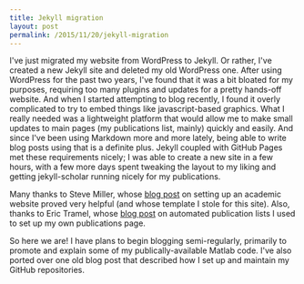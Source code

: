 ```yaml
---
title: Jekyll migration
layout: post
permalink: /2015/11/20/jekyll-migration
---
```


I've just migrated my website from WordPress to Jekyll.  Or rather, I've created a new Jekyll site and deleted my old WordPress one.  After using WordPress for the past two years, I've found that it was a bit bloated for my purposes, requiring too many plugins and updates for a pretty hands-off website.  And when I started attempting to blog recently, I found it overly complicated to try to embed things like javascript-based graphics.  What I really needed was a lightweight platform that would allow me to make small updates to main pages (my publications list, mainly) quickly and easily.  And since I've been using Markdown more and more lately, being able to write blog posts using that is a definite plus.  Jekyll coupled with GitHub Pages met these requirements nicely; I was able to create a new site in a few hours, with a few more days spent tweaking the layout to my liking and getting jekyll-scholar running nicely for my publications.

Many thanks to Steve Miller, whose [blog post](http://svmiller.com/blog/2015/08/create-your-website-in-jekyll/) on setting up an academic website proved very helpful (and whose template I stole for this site).  Also, thanks to Eric Tramel, whose [blog post](http://eric-tramel.github.io/working-automated-publications/) on automated publication lists I used to set up my own publications page.

So here we are!  I have plans to begin blogging semi-regularly, primarily to promote and explain some of my publically-available Matlab code.  I've also ported over one old blog post that described how I set up and maintain my GitHub repositories. 